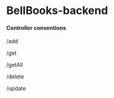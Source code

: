 # BellBooks-backend

#### Controller conventions

/add<entity>

/get<entity>

/getAll<entity>

/delete<entity>

/update<entity>
